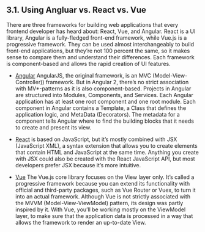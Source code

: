 ## 3.1. Using Angluar vs. React vs. Vue

There are three frameworks for building web applications that every frontend developer has heard about: React, Vue, and Angular.
React is a UI library, Angular is a fully-fledged front-end framework, while Vue.js is a progressive framework.
They can be used almost interchangeably to build front-end applications, but they’re not 100 percent the same, so it makes sense to compare them and understand their differences.
Each framework is component-based and allows the rapid creation of UI features.

* [Angular](https://github.com/ro-msg-angular-training/resources) AngularJS, the original framework, is an MVC (Model-View-Controller)) framework. But in Angular 2, there’s no strict association with MV*-patterns as it is also component-based.
Projects in Angular are structured into Modules, Components, and Services. Each Angular application has at least one root component and one root module. Each component in Angular contains a Template, a Class that defines the application logic, and MetaData (Decorators). The metadata for a component tells Angular where to find the building blocks that it needs to create and present its view.

* [React](https://github.com/ro-msg-react-training/resources) is based on JavaScript, but it’s mostly combined with JSX (JavaScript XML), a syntax extension that allows you to create elements that contain HTML and JavaScript at the same time.
Anything you create with JSX could also be created with the React JavaScript API, but most developers prefer JSX because it’s more intuitive.

* [Vue](https://vuejs.org/guide/introduction.html) The Vue.js core library focuses on the View layer only. It’s called a progressive framework because you can extend its functionality with official and third-party packages, such as Vue Router or Vuex, to turn it into an actual framework.
Although Vue is not strictly associated with the MVVM (Model-View-ViewModel) pattern, its design was partly inspired by it. With Vue, you’ll be working mostly on the ViewModel layer, to make sure that the application data is processed in a way that allows the framework to render an up-to-date View.